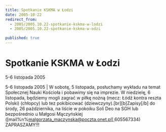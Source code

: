 ```yaml
---
title: Spotkanie KSKMA w Łodzi
date: 2005-10-22
redirect_from: 
  - 2005/2005.10.22-spotkanie-kskma-w-lodzi
  - 2005/2005.10.22-spotkanie-kskma-w-odzi

published: true
---
```




# Spotkanie KSKMA w Łodzi

<time>5-6 listopada 2005</time>

5-6 listopada 2005 | W sobotę, 5 listopada, posłuchamy wykładu na temat Społecznej Nauki Kościoła i pobawimy się na imprezie. W niedzielę, 6 listopada, będziemy mogli zagrać w piłkę nożną (mecz: Łódź kontra reszta Polski) (chłopcy) lub tez pokibicować (dziewczyny).[br][b]Zapisy[/b] do środy, 26 października, na liście w pokoiku Soli Deo na SGH lub bezpośrednio u Małgosi Mączyńskiej ([mail%n%malgorzata_maczynska@poczta.onet.pl],605567334) ZAPRASZAMY!!!

<!--CONTENT FROM OLD SERVER (jos before 2013): 5-6 listopada 2005 | W sobotę, 5 listopada, posłuchamy wykładu na temat Społecznej Nauki Kościoła i pobawimy się na imprezie. W niedzielę, 6 listopada, będziemy mogli zagrać w piłkę nożną (mecz: Łódź kontra reszta Polski) (chłopcy) lub tez pokibicować (dziewczyny).[br][b]Zapisy[/b] do środy, 26 października, na liście w pokoiku Soli Deo na SGH lub bezpośrednio u Małgosi Mączyńskiej ([mail%n%malgorzata_maczynska@poczta.onet.pl],605567334) ZAPRASZAMY!!!
-->

<!--{{json:{"created_date":"2005-10-22 15:16:22","publish_down":"0000-00-00 00:00:00","id":"261"}}}-->